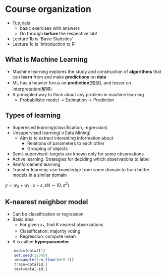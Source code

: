 # Course organization
* [Tuturials](https://www.ida.liu.se/~732A99/info/tutorials/)
  * basic exercises with answers
  * Go through **before** the respective lab!
* Lecture 1b is 'Basic Statistics'
* Lecture 1c is 'Introduction to R'

## What is Machine Learning
* Machine learning explores the study and construction of **algorithms** that can **learn** from and make **predictions** on **data**
* ML has a heavier focus on **prediction**(预测), and lesser on interpretation(解释)
* A principled way to think about any problem in machine learning
  * Probabilistic model $\rightarrow$ Estimation $\rightarrow$ Prediction

## Types of learning
* Supervised learning(classification, regression)
* Unsupervised learning($\rightarrow$Data Mining)
  * Aim is to extract interesting information about
    * Relations of parameters to each other
    * Grouping of objects
* Semi-supervised: targets are known only for some observations
* Active learning: Strategies for deciding which observations to label
* Reinforcement learning
* Transfer learning: use knowledge from some domain to train better models in a similar domain
  
$y=w_0+w_1\cdot x+\varepsilon, \varepsilon N\sim(0,\sigma^2)$

## K-nearest neighbor model
* Can be classification or regression
* Basic idea
  * For given $x_*$, find K nearest observations
  * Classification: majority voting
  * Regression: compute mean
* K is called **hyperparameter**

```R
    n=dim(data)[1]
    set.seed(12345)
    id=sample(1:n,floor(n*0.7))
    train=data[id,]
    test=data[-id,]
```